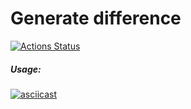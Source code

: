 # Generate difference

[![Actions Status](https://github.com/zavr1k/python-project-lvl2/workflows/hexlet-check/badge.svg)](https://github.com/zavr1k/python-project-lvl2/actions)


##### Usage:
[![asciicast](https://asciinema.org/a/ndlylZ6393ZlY7UAHCbwePeoH.svg)](https://asciinema.org/a/ndlylZ6393ZlY7UAHCbwePeoH)